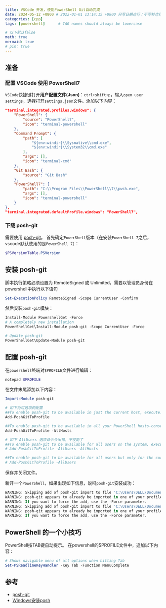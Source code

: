 ```yaml
---
title: VSCode 开发，使能PowerShell Git自动完成
date: 2024-05-12 +0800 # 2022-01-01 13:14:15 +0800 只写日期也行；不写秒也行；这样也行 2022-03-09T00:55:42+08:00
categories: [cpp]
tags: [powershell]      # TAG names should always be lowercase

# 以下默认false
math: true
mermaid: true
# pin: true
---
```


## 准备

### 配置 VSCode 使用 PowerShell7

`VSCode`快捷键打开**用户配置文件(Json)**：`ctrl+shift+p`，输入`open user settings`，选择打开`settings.json`文件。添加以下内容：

```json
"terminal.integrated.profiles.windows": {
    "PowerShell": {
        "source": "PowerShell7",
        "icon": "terminal-powershell"
    },
    "Command Prompt": {
        "path": [
            "${env:windir}\\Sysnative\\cmd.exe",
            "${env:windir}\\System32\\cmd.exe"
        ],
        "args": [],
        "icon": "terminal-cmd"
    },
    "Git Bash": {
        "source": "Git Bash"
    },
    "PowerShell7": {
        "path": "C:\\Program Files\\PowerShell\\7\\pwsh.exe",
        "args": [],
        "icon": "terminal-powershell"
    }
},
"terminal.integrated.defaultProfile.windows": "PowerShell7",
```

### 下载 posh-git

需要使用 [posh-git](https://github.com/dahlbyk/posh-git)。
首先确定`PowerShell`版本（在安装`PowerShell 7`之后，vscode默认使用的是`PowerShell 7`）：

```powershell
$PSVersionTable.PSVersion
```

## 安装 posh-git

脚本执行策略必须设置为 RemoteSigned 或 Unlimited，需要以管理员身份在powershell中执行以下语句

```powershell
Set-ExecutionPolicy RemoteSigned -Scope CurrentUser -Confirm
```

然后安装`posh-git`模块：

```powershell
Install-Module PowershellGet -Force
# A completely new installation
PowerShellGet\Install-Module posh-git -Scope CurrentUser -Force

# Update posh-git
PowerShellGet\Update-Module posh-git
```

## 配置 posh-git

在`powershell`终端对`$PROFILE`文件进行编辑：

```powershell
notepad $PROFILE
```

在文件末尾添加以下内容：

```powershell
Import-Module posh-git

# 如下为可选项的配置
##To enable posh-git to be available in just the current host, execute:
Add-PoshGitToProfile

##To enable posh-git to be available in all your PowerShell hosts-console, ISE, etc, execute:
Add-PoshGitToProfile -AllHosts

# 如下 AllUsers 选项命令会出错，不使能了
##To enable posh-git to be available for all users on the system, execute:
# Add-PoshGitToProfile -AllUsers -AllHosts

##To enable posh-git to be available for all users but only for the current host
# Add-PoshGitToProfile -AllUsers
```

保存并关闭文件。

新开一个`PowerShell`，如果出现如下信息，说吗`posh-git`安装成功：

```powershell
WARNING: Skipping add of posh-git import to file 'C:\Users\DELL\Documents\PowerShell\Microsoft.PowerShell_profile.ps1'.
WARNING: posh-git appears to already be imported in one of your profile scripts.
WARNING: If you want to force the add, use the -Force parameter.
WARNING: Skipping add of posh-git import to file 'C:\Users\DELL\Documents\PowerShell\profile.ps1'.
WARNING: posh-git appears to already be imported in one of your profile scripts.
WARNING: If you want to force the add, use the -Force parameter.
```

## PowerShell 的一个小技巧

PowerShell按TAB键自动提示。
在powershell的$PROFILE文件中，追加以下内容：

```powershell
# Shows navigable menu of all options when hitting Tab
Set-PSReadlineKeyHandler -Key Tab -Function MenuComplete
```

## 参考

- [posh-git](https://github.com/dahlbyk/posh-git)
- [Windows安装posh](https://blog.csdn.net/cxs5534/article/details/129737617)
